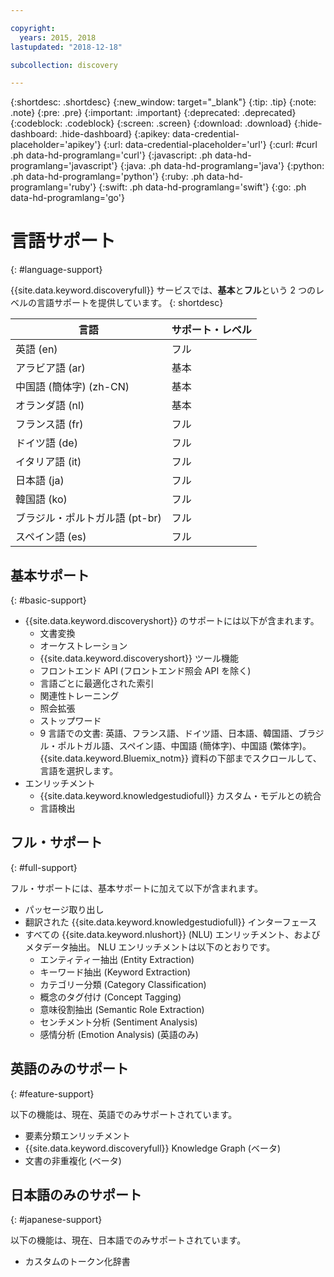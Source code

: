 ```yaml
---

copyright:
  years: 2015, 2018
lastupdated: "2018-12-18"

subcollection: discovery

---
```


{:shortdesc: .shortdesc}
{:new_window: target="_blank"}
{:tip: .tip}
{:note: .note}
{:pre: .pre}
{:important: .important}
{:deprecated: .deprecated}
{:codeblock: .codeblock}
{:screen: .screen}
{:download: .download}
{:hide-dashboard: .hide-dashboard}
{:apikey: data-credential-placeholder='apikey'} 
{:url: data-credential-placeholder='url'}
{:curl: #curl .ph data-hd-programlang='curl'}
{:javascript: .ph data-hd-programlang='javascript'}
{:java: .ph data-hd-programlang='java'}
{:python: .ph data-hd-programlang='python'}
{:ruby: .ph data-hd-programlang='ruby'}
{:swift: .ph data-hd-programlang='swift'}
{:go: .ph data-hd-programlang='go'}

# 言語サポート
{: #language-support}

{{site.data.keyword.discoveryfull}} サービスでは、**基本**と**フル**という 2 つのレベルの言語サポートを提供しています。
{: shortdesc}

| 言語                         |  サポート・レベル         |
|---------------------------------|------------------------|
| 英語 (en)                    |  フル         |
| アラビア語 (ar)                     |  基本         |
| 中国語 (簡体字) (zh-CN)     |  基本         |
| オランダ語 (nl)                     |  基本         |
| フランス語 (fr)                     |  フル         |
| ドイツ語 (de)                     |  フル         |
| イタリア語 (it)                    |  フル        |
| 日本語 (ja)                  |  フル         |
| 韓国語 (ko)                    |  フル         |
| ブラジル・ポルトガル語 (pt-br)   |  フル         |
| スペイン語 (es)                    |  フル         |

## 基本サポート
{: #basic-support}

- {{site.data.keyword.discoveryshort}} のサポートには以下が含まれます。
    - 文書変換
    - オーケストレーション
    - {{site.data.keyword.discoveryshort}} ツール機能
    - フロントエンド API (フロントエンド照会 API を除く)
    - 言語ごとに最適化された索引
    - 関連性トレーニング
    - 照会拡張
    - ストップワード
    - 9 言語での文書: 英語、フランス語、ドイツ語、日本語、韓国語、ブラジル・ポルトガル語、スペイン語、中国語 (簡体字)、中国語 (繁体字)。 {{site.data.keyword.Bluemix_notm}} 資料の下部までスクロールして、言語を選択します。
- エンリッチメント
    - {{site.data.keyword.knowledgestudiofull}} カスタム・モデルとの統合
    - 言語検出

## フル・サポート
{: #full-support}

フル・サポートには、基本サポートに加えて以下が含まれます。

- パッセージ取り出し
- 翻訳された {{site.data.keyword.knowledgestudiofull}} インターフェース
- すべての {{site.data.keyword.nlushort}} (NLU) エンリッチメント、およびメタデータ抽出。 NLU エンリッチメントは以下のとおりです。
    - エンティティー抽出 (Entity Extraction)
    - キーワード抽出 (Keyword Extraction)
    - カテゴリー分類 (Category Classification)
    - 概念のタグ付け (Concept Tagging)
    - 意味役割抽出 (Semantic Role Extraction)
    - センチメント分析 (Sentiment Analysis)
    - 感情分析 (Emotion Analysis) (英語のみ)

## 英語のみのサポート
{: #feature-support}

以下の機能は、現在、英語でのみサポートされています。

- 要素分類エンリッチメント
- {{site.data.keyword.discoveryfull}} Knowledge Graph (ベータ)
- 文書の非重複化 (ベータ)

## 日本語のみのサポート
{: #japanese-support}

以下の機能は、現在、日本語でのみサポートされています。

- カスタムのトークン化辞書
